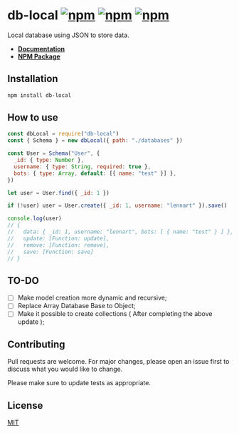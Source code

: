 # db-local [![npm](https://img.shields.io/npm/v/db-local.svg?maxAge=3600)](https://www.npmjs.com/package/db-local) [![npm](https://img.shields.io/npm/dm/db-local.svg?maxAge=3600)](https://www.npmjs.com/package/db-local) [![npm](https://img.shields.io/npm/l/db-local.svg?maxAge=3600)](https://www.npmjs.com/package/db-local)

Local database using JSON to store data.

- **[Documentation](https://db-local.gitbook.io/docs/)**
- **[NPM Package](https://www.npmjs.com/package/db-local)**

## Installation

```bash
npm install db-local
```

## How to use

```js
const dbLocal = require("db-local")
const { Schema } = new dbLocal({ path: "./databases" })

const User = Schema("User", {
  _id: { type: Number },
  username: { type: String, required: true },
  bots: { type: Array, default: [{ name: "test" }] },
})

let user = User.find({ _id: 1 })

if (!user) user = User.create({ _id: 1, username: "lennart" }).save()

console.log(user)
// {
//   data: { _id: 1, username: "lennart", bots: [ { name: "test" } ] },
//   update: [Function: update],
//   remove: [Function: remove],
//   save: [Function: save]
// }
```

## TO-DO

- [ ] Make model creation more dynamic and recursive;
- [ ] Replace Array Database Base to Object;
- [ ] Make it possible to create collections ( After completing the above update );

## Contributing

Pull requests are welcome. For major changes, please open an issue first to discuss what you would like to change.

Please make sure to update tests as appropriate.

## License

[MIT](https://choosealicense.com/licenses/mit/)

